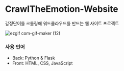 # CrawlTheEmotion-Website
감정단어를 크롤링해 워드클라우드를 만드는 웹 사이트 프로젝트

![ezgif com-gif-maker (12)](https://user-images.githubusercontent.com/59073612/146145540-d70cb119-309e-4889-9980-403638ff56a9.gif)


### 사용 언어
- Back: Python & Flask
- Front: HTML, CSS, JavaScript
